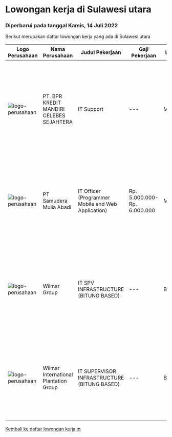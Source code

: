 
  # Lowongan kerja di Sulawesi utara

  ### Diperbarui pada tanggal Kamis, 14 Juli 2022

  Berikut merupakan daftar lowongan kerja yang ada di Sulawesi utara

  |Logo Perusahaan | Nama Perusahaan | Judul Pekerjaan | Gaji Pekerjaan | Lokasi | Deskripsi | Tanggal diunggah | Pranala |
  | -------------- | --------------- | --------------- | --------- | --------- | -------------- | ------- | ----------- |
  |![logo-perusahaan](https://image-service-cdn.seek.com.au/6feb3b2800d5edd0a1809b0dbee1b7447676ad51/ee4dce1061f3f616224767ad58cb2fc751b8d2dc)|PT. BPR KREDIT MANDIRI CELEBES SEJAHTERA|IT Support|---|Manado|Melaksanakan instalasi dan perbaikan sistem, perangkat jaringan, hardware maupun software sesuai kebutuhan perusahaan. Melakukan pengawasan dan...|Selasa, 05 Juli 2022|https://www.jobstreet.co.id/id/job/it-support-3944130?token=0~e95ffb52-f0f1-4f19-bc7e-88c8a73829ac&sectionRank=1&jobId=jobstreet-id-job-3944130|
|![logo-perusahaan](https://i.ibb.co/sqvTCh9/112815900-stock-vector-no-image-available-icon-flat-vector.webp)|PT Samudera Mulia Abadi|IT Officer (Programmer Mobile and Web Application)|Rp. 5.000.000-Rp. 6.000.000|Manado|PT Samudera Mulia Abadi kami adalah Perusahaan Kontraktor Pertambangan. Adapun dibawah ini adalah posisi yang saat ini kami butuhkan untuk penempatan...|Rabu, 06 Juli 2022|https://www.jobstreet.co.id/id/job/it-officer-programmer-mobile-and-web-application-3927192?token=0~e95ffb52-f0f1-4f19-bc7e-88c8a73829ac&sectionRank=2&jobId=jobstreet-id-job-3927192|
|![logo-perusahaan](https://image-service-cdn.seek.com.au/5683be4817b674e99653d054bb367590069452e8/ee4dce1061f3f616224767ad58cb2fc751b8d2dc)|Wilmar Group|IT SPV INFRASTRUCTURE (BITUNG BASED)|---|Bitung|Job Description: Actively monitors and analyzes user requests, evaluates and applies solutions. Troubleshoots any IT technical issues and resolves in...|Jumat, 24 Juni 2022|https://www.jobstreet.co.id/id/job/it-spv-infrastructure-bitung-based-3933058?token=0~e95ffb52-f0f1-4f19-bc7e-88c8a73829ac&sectionRank=3&jobId=jobstreet-id-job-3933058|
|![logo-perusahaan](https://image-service-cdn.seek.com.au/5683be4817b674e99653d054bb367590069452e8/ee4dce1061f3f616224767ad58cb2fc751b8d2dc)|Wilmar International Plantation Group|IT SUPERVISOR INFRASTRUCTURE (BITUNG BASED)|---|Bitung|Actively monitors and analyzes user requests, evaluates and applies solutions. Troubleshoots any IT technical issues and resolves in a courteous,...|Selasa, 12 Juli 2022|https://www.jobstreet.co.id/id/job/it-supervisor-infrastructure-bitung-based-1032148846?token=0~e95ffb52-f0f1-4f19-bc7e-88c8a73829ac&sectionRank=4&jobId=jobstreet-id-job-1032148846|


  [Kembali ke daftar lowongan kerja 🔙](../README.md#daftar-lowongan-kerja)
  